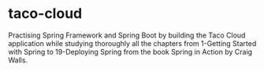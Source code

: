 # taco-cloud

Practising Spring Framework and Spring Boot by building the Taco Cloud application while studying thoroughly all the chapters from 1-Getting Started with Spring to 19-Deploying Spring from the book Spring in Action by Craig Walls.
